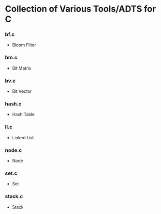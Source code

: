 # Collection of Various Tools/ADTS for C

### bf.c
- Bloom Filter

### bm.c
- Bit Matrix

### bv.c
- Bit Vector

### hash.c
- Hash Table

### ll.c
- Linked List

### node.c
- Node

### set.c
- Set

### stack.c
- Stack
